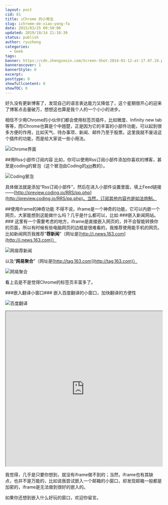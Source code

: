 ```yaml
---
layout: post
cid: 81
title: iChrome 的小用法
slug: ichrome-de-xiao-yong-fa
date: 2015/03/25 09:50:00
updated: 2019/10/14 21:18:39
status: publish
author: ryuzheng
categories: 
  - Geek
tags: 
banner: https://cdn.zhengzexin.com/Screen-Shot-2014-01-12-at-17.07.19.png
bannerascover: 1
bannerStyle: 0
excerpt: 
posttype: 0
showfullcontent: 0
showTOC: 0
---
```



好久没有更新博客了，发现自己的语言表达能力又降低了，这个星期很开心的迎来了博客点击量破万，想想这也算是我个人的一个小小的进步。

相信不少用Chrome的小伙伴们都会使用标签页插件，比如微度、Infinity new tab等等，而iChrome也算是个中翘楚，正是因为它的丰富的小部件功能，可以起到很多方便的作用，比如天气、待办事项、新闻、邮件乃至于股票。这里我就不废话这个插件的功能，而是给大家说一些小用法。

![iChrome界面](https://cdn.zhengzexin.com/Screen-Shot-2014-01-12-at-17.07.19.png)

##用Rss小部件订阅内容
比如，你可以使用Rss订阅小部件添加你喜欢的博客，甚至是coding的冒泡（这个冒泡由Coding的[xin](https://coding.net/u/xin/)教的）。

![Coding冒泡](https://cdn.zhengzexin.com/a7514786-ee7f-4d7e-a2bf-e2f4095120bd.png)

具体做法就是添加“Rss订阅小部件”，然后在进入小部件设置里面，填上Feed链接——[http://preview.coding.io/RRS/pp.php](http://preview.coding.io/RRS/pp.php)。当然，订阅其他内容也是如法炮制。

##使用iframe的神奇功能
不得不说，iframe是一个神奇的功能，它可以内嵌一个网页，大家能想到这能做什么吗？几乎是什么都可以，比如
###嵌入新闻网站。###
这里有一个需要考虑的地方，iframe是直接嵌入网页的，并不会智能转换你的页面，所以有时候有些电脑网页的边框是很难看的，我推荐使用能手机的网页。比如新闻网页我推荐“**荐新闻**”（网址是[http://j.news.163.com](http://j.news.163.com)）

![网易荐新闻](https://cdn.zhengzexin.com/0001.png)

以及“**网易聚合**”（网址是[http://tag.163.com](http://tag.163.com)）

![网易聚合](https://cdn.zhengzexin.com/0002.png)

看上去是不是觉得Chrome的标签页丰富多了。

###嵌入翻译小窗口###
嵌入百度翻译的小窗口，加快翻译的方便性

![百度翻译](https://cdn.zhengzexin.com/0003.png)

<iframe src="http://fanyi.baidu.com"  height="500" width="100%"></iframe>

我觉得，几乎是只要你想到，就没有iframe做不到的；当然，iframe也有其缺点，也并不是万能的，比如说我尝试嵌入一个邮箱的小窗口，却发现邮箱一般都是加密的，iframe是无法做到很好的嵌入的。

如果你还想到嵌入什么好玩的窗口，欢迎你留言。